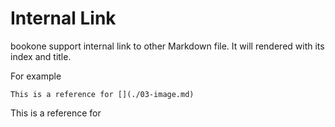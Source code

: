 # Internal Link

bookone support internal link to other Markdown file. It will rendered with its index and title.

For example

```
This is a reference for [](./03-image.md)
```

This is a reference for [](./03-image.md)
